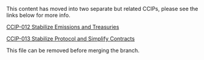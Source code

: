 This content has moved into two separate but related CCIPs, please see the links below for more info.

[CCIP-012 Stabilize Emissions and Treasuries](../ccip-012/ccip-012-stabilize-emissions-and-treasuries.md)

[CCIP-013 Stabilize Protocol and Simplify Contracts](../ccip-013/ccip-013-stabilize-protocol-and-simplify-contracts.md)

This file can be removed before merging the branch.
